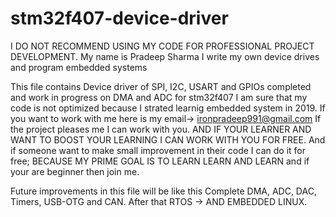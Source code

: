 # stm32f407-device-driver
I DO NOT RECOMMEND USING MY CODE FOR PROFESSIONAL PROJECT DEVELOPMENT.
My name is Pradeep Sharma I write my own device drives and program embedded systems

This file contains Device driver of SPI, I2C, USART and GPIOs completed and work in progress on DMA and ADC for stm32f407
I am sure that my code is not optimized because I strated learnig embedded system in 2019.
If you want to work with me here is my email-> ironpradeep991@gmail.com
If the project pleases me I can work with you.
AND IF YOUR LEARNER AND WANT TO BOOST YOUR LEARNING I CAN WORK WITH YOU FOR FREE.
And if someone want to make small improvement in their code I can do it for free;
BECAUSE MY PRIME GOAL IS TO LEARN LEARN AND LEARN and if your are beginner then join me.


Future improvements in this file will be like this
Complete DMA, ADC, DAC, Timers, USB-OTG and CAN.
After that RTOS -> AND EMBEDDED LINUX.
